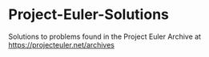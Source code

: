 # Project-Euler-Solutions
Solutions to problems found in the Project Euler Archive at https://projecteuler.net/archives

